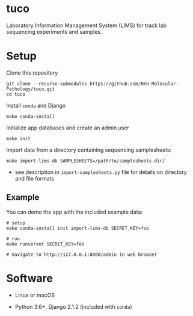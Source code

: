 # tuco

Laboratory Information Management System (LIMS) for track lab sequencing experiments and samples.

# Setup

Clone this repository

```
git clone --recurse-submodules https://github.com/NYU-Molecular-Pathology/tuco.git
cd tuco
```

Install `conda` and Django

```
make conda-install
```

Initialize app databases and create an admin user

```
make init
```

Import data from a directory containing sequencing samplesheets:

```
make import-lims-db SAMPLESHEETS=/path/to/samplesheets-dir/
```
- see description in `import-samplesheets.py` file for details on directory and file formats

## Example

You can demo the app with the included example data:

```
# setup
make conda-install init import-lims-db SECRET_KEY=foo

# run
make runserver SECRET_KEY=foo

# navigate to http://127.0.0.1:8000/admin in web browser
```

# Software

- Linux or macOS

- Python 3.6+, Django 2.1.2 (included with `conda`)
